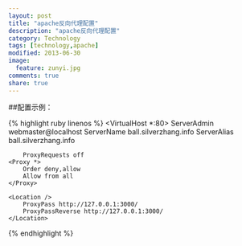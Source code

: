 ```yaml
---
layout: post
title: "apache反向代理配置"
description: "apache反向代理配置"
category: Technology
tags: [technology,apache]
modified: 2013-06-30
image:
  feature: zunyi.jpg
comments: true
share: true
---
```


##配置示例：

{% highlight ruby linenos %}
<VirtualHost *:80>
        ServerAdmin webmaster@localhost
        ServerName ball.silverzhang.info
        ServerAlias ball.silverzhang.info

        ProxyRequests off
    <Proxy *>
        Order deny,allow
        Allow from all
    </Proxy>

    <Location />
        ProxyPass http://127.0.0.1:3000/
        ProxyPassReverse http://127.0.0.1:3000/
    </Location>
</VirtualHost>
{% endhighlight %}


